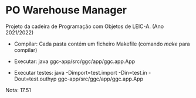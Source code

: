 # PO Warehouse Manager

Projeto da cadeira de Programação com Objetos de LEIC-A. (Ano 2021/2022)

- Compilar: Cada pasta contém um ficheiro Makefile (comando _make_ para compilar)

- Executar: java ggc-app/src/ggc/app/ggc.app.App

- Executar testes: java -Dimport=test.import -Din=test.in -Dout=test.outhyp ggc-app/src/ggc/app/ggc.app.App


Nota: 17.51

